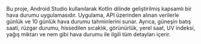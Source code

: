 Bu proje, Android Studio kullanılarak Kotlin dilinde geliştirilmiş kapsamlı bir hava durumu uygulamasıdır. 
Uygulama, API üzerinden alınan verilerle günlük ve 10 günlük hava durumu tahminlerini sunar. 
Ayrıca, güneşin batış saati, rüzgar durumu, hissedilen sıcaklık, görünürlük, yerel saat, UV indeksi, yağış miktarı ve nem gibi hava durumu ile ilgili tüm detayları içerir.
